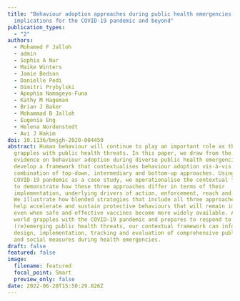 ```yaml
---
title: "Behaviour adoption approaches during public health emergencies:
  implications for the COVID-19 pandemic and beyond"
publication_types:
  - "2"
authors:
  - Mohamed F Jalloh
  - admin
  - Sophia A Nur
  - Maike Winters
  - Jamie Bedson
  - Danielle Pedi
  - Dimitri Prybylski
  - Apophia Namageyo-Funa
  - Kathy M Hageman
  - Brian J Baker
  - Mohammad B Jalloh
  - Eugenia Eng
  - Helena Nordenstedt
  - Avi J Hakim
doi: 10.1136/bmjgh-2020-004450
abstract: Human behaviour will continue to play an important role as the world
  grapples with public health threats. In this paper, we draw from the emerging
  evidence on behaviour adoption during diverse public health emergencies to
  develop a framework that contextualises behaviour adoption vis-à-vis a
  combination of top-down, intermediary and bottom-up approaches. Using the
  COVID-19 pandemic as a case study, we operationalise the contextual framework
  to demonstrate how these three approaches differ in terms of their
  implementation, underlying drivers of action, enforcement, reach and uptake.
  We illustrate how blended strategies that include all three approaches can
  help accelerate and sustain protective behaviours that will remain important
  even when safe and effective vaccines become more widely available. As the
  world grapples with the COVID-19 pandemic and prepares to respond to
  (re)emerging public health threats, our contextual framework can inform the
  design, implementation, tracking and evaluation of comprehensive public health
  and social measures during health emergencies.
draft: false
featured: false
image:
  filename: featured
  focal_point: Smart
  preview_only: false
date: 2022-06-28T15:50:29.826Z
---
```

